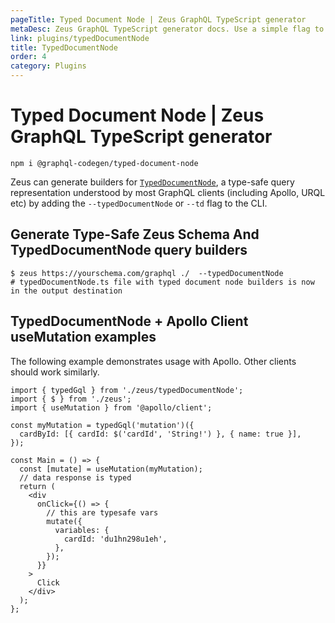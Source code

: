 ```yaml
---
pageTitle: Typed Document Node | Zeus GraphQL TypeScript generator
metaDesc: Zeus GraphQL TypeScript generator docs. Use a simple flag to generate builders for Typed Document Node, a type-safe query for popular GraphQL clients.
link: plugins/typedDocumentNode
title: TypedDocumentNode
order: 4
category: Plugins
---
```


# Typed Document Node | Zeus GraphQL TypeScript generator

```
npm i @graphql-codegen/typed-document-node
```

Zeus can generate builders for [`TypedDocumentNode`](https://www.graphql-code-generator.com/plugins/typed-document-node), a type-safe query representation understood by most GraphQL clients (including Apollo, URQL etc) by adding the `--typedDocumentNode` or `--td` flag to the CLI.

## Generate Type-Safe Zeus Schema And TypedDocumentNode query builders

```
$ zeus https://yourschema.com/graphql ./  --typedDocumentNode
# typedDocumentNode.ts file with typed document node builders is now in the output destination
```

## TypedDocumentNode + Apollo Client useMutation examples

The following example demonstrates usage with Apollo. Other clients should work similarly.

```tsx
import { typedGql } from './zeus/typedDocumentNode';
import { $ } from './zeus';
import { useMutation } from '@apollo/client';

const myMutation = typedGql('mutation')({
  cardById: [{ cardId: $('cardId', 'String!') }, { name: true }],
});

const Main = () => {
  const [mutate] = useMutation(myMutation);
  // data response is typed
  return (
    <div
      onClick={() => {
        // this are typesafe vars
        mutate({
          variables: {
            cardId: 'du1hn298u1eh',
          },
        });
      }}
    >
      Click
    </div>
  );
};
```
